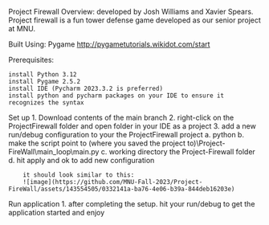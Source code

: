 Project Firewall
Overview:
developed by Josh Williams and Xavier Spears. Project firewall is a fun tower defense game developed as our senior project at MNU.

Built Using:
Pygame http://pygametutorials.wikidot.com/start

Prerequisites:

    install Python 3.12
    install Pygame 2.5.2
    install IDE (Pycharm 2023.3.2 is preferred)
    install python and pycharm packages on your IDE to ensure it recognizes the syntax

Set up
    1. Download contents of the main branch
    2. right-click on the ProjectFirewall folder and open folder in your IDE as a project
    3. add a new run/debug configuration to your the ProjectFirewall project
        a. python
        b. make the script point to (where you saved the project to)\Project-FireWall\main_loop\main.py
        c. working directory the Project-Firewall folder
        d. hit apply and ok to add new configuration

        it should look similar to this:
        ![image](https://github.com/MNU-Fall-2023/Project-FireWall/assets/143554505/0332141a-ba76-4e06-b39a-844deb16203e)


Run application
    1. after completing the setup. hit your run/debug to get the application started and enjoy




